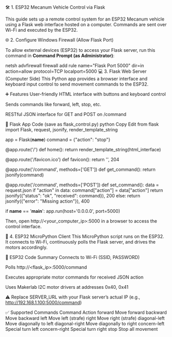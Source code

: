  🛠 1. ESP32 Mecanum Vehicle Control via Flask

This guide sets up a remote control system for an ESP32 Mecanum vehicle using a Flask web interface hosted on a computer. Commands are sent over Wi-Fi and executed by the ESP32.


🌐 2. Configure Windows Firewall (Allow Flask Port)

To allow external devices (ESP32) to access your Flask server, run this command in **Command Prompt (as Administrator)**:

netsh advfirewall firewall add rule name="Flask Port 5000" dir=in action=allow protocol=TCP localport=5000
💻 3. Flask Web Server (Computer Side)
This Python app provides a browser interface and keyboard input control to send movement commands to the ESP32.

➕ Features
User-friendly HTML interface with buttons and keyboard control

Sends commands like forward, left, stop, etc.

RESTful JSON interface for GET and POST on /command

📄 Flask App Code (save as flask_control.py)
python
Copy
Edit
from flask import Flask, request, jsonify, render_template_string

app = Flask(__name__)
command = {"action": "stop"}

@app.route('/')
def home():
    return render_template_string(html_interface)

@app.route('/favicon.ico')
def favicon():
    return '', 204

@app.route('/command', methods=['GET'])
def get_command():
    return jsonify(command)

@app.route('/command', methods=['POST'])
def set_command():
    data = request.json
    if "action" in data:
        command["action"] = data["action"]
        return jsonify({"status": "ok", "received": command}), 200
    else:
        return jsonify({"error": "Missing action"}), 400

if __name__ == '__main__':
    app.run(host='0.0.0.0', port=5000)

Then, open http://<your_computer_ip>:5000 in a browser to access the control interface.

📶 4. ESP32 MicroPython Client
This MicroPython script runs on the ESP32. It connects to Wi-Fi, continuously polls the Flask server, and drives the motors accordingly.

📄 ESP32 Code Summary
Connects to Wi-Fi (SSID, PASSWORD)

Polls http://<flask_ip>:5000/command

Executes appropriate motor commands for received JSON action

Uses Makerlab I2C motor drivers at addresses 0x40, 0x41

⚠️ Replace SERVER_URL with your Flask server’s actual IP (e.g., <http://192.168.1.100:5000/command>)

✅ Supported Commands
Command	Action
forward	Move forward
backward	Move backward
left	Move left (strafe)
right	Move right (strafe)
diagonal-left	Move diagonally to left
diagonal-right	Move diagonally to right
concern-left	Special turn left
concern-right	Special turn right
stop	Stop all movement

